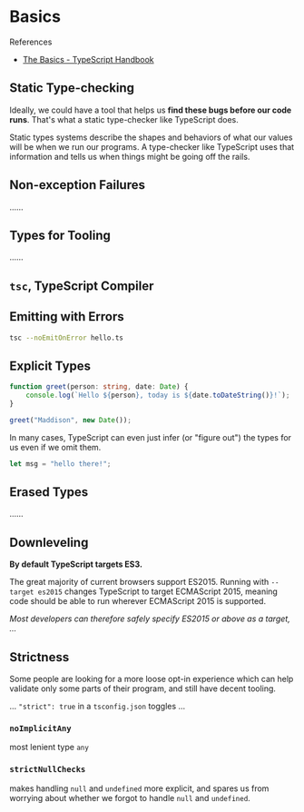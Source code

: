 # Basics

References

- [The Basics - TypeScript Handbook](https://www.typescriptlang.org/docs/handbook/2/basic-types.html)

## Static Type-checking

Ideally, we could have a tool that helps us **find these bugs before our code runs**.
That's what a static type-checker like TypeScript does.

Static types systems describe the shapes and behaviors of what our values will be when we run our programs.
A type-checker like TypeScript uses that information and tells us when things might be going off the rails.

## Non-exception Failures

……

## Types for Tooling

……

## `tsc`, TypeScript Compiler

## Emitting with Errors

```bash
tsc --noEmitOnError hello.ts
```

## Explicit Types

```ts
function greet(person: string, date: Date) {
    console.log(`Hello ${person}, today is ${date.toDateString()}!`);
}

greet("Maddison", new Date());
```

In many cases, TypeScript can even just infer (or "figure out") the types for us even if we omit them.

```ts
let msg = "hello there!";
```

## Erased Types

……

## Downleveling

**By default TypeScript targets ES3.**

The great majority of current browsers support ES2015.
Running with `--target es2015` changes TypeScript to target ECMAScript 2015, meaning code should be able to run wherever ECMAScript 2015 is supported.

_Most developers can therefore safely specify ES2015 or above as a target, …_

## Strictness

Some people are looking for a more loose opt-in <!-- 选择参加 --> experience which can help validate only some parts of their program, and still have decent <!-- 得体的 --> tooling.

… `"strict": true` in a `tsconfig.json` toggles …

### `noImplicitAny`

most lenient type `any`

### `strictNullChecks`

makes handling `null` and `undefined` more explicit, and spares us from worrying about whether we forgot to handle `null` and `undefined`.
